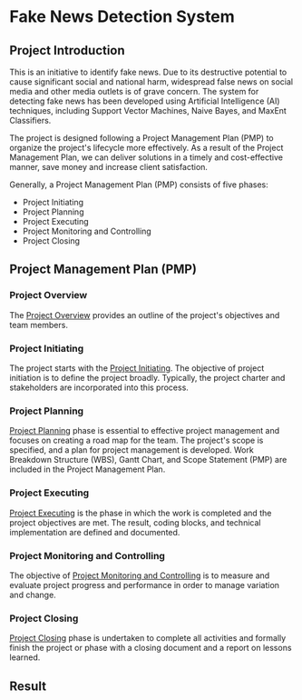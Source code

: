 # Fake News Detection System
## Project Introduction
This is an initiative to identify fake news. Due to its destructive potential to cause significant social and national harm, widespread false news on social media and other media outlets is of grave concern. The system for detecting fake news has been developed using Artificial Intelligence (AI) techniques, including Support Vector Machines, Naive Bayes, and MaxEnt Classifiers.

The project is designed following a Project Management Plan (PMP) to organize the project's lifecycle more effectively. As a result of the Project Management Plan, we can deliver solutions in a timely and cost-effective manner, save money and increase client satisfaction. 

Generally, a Project Management Plan (PMP) consists of five phases: 
- Project Initiating
- Project Planning
- Project Executing
- Project Monitoring and Controlling
- Project Closing 

## Project Management Plan (PMP)
### Project Overview
The [Project Overview](https://github.com/FilleHeureuse/Fake-News-Detection-System/blob/main/Project%20Management%20Plan%20(PMP)/I.%20Project%20Overview.md) provides an outline of the project's objectives and team members.

### Project Initiating
The project starts with the [Project Initiating](https://github.com/FilleHeureuse/Fake-News-Detection-System/blob/main/Project%20Management%20Plan%20(PMP)/II.%20Project%20Initiating.md). The objective of project initiation is to define the project broadly. Typically, the project charter and stakeholders are incorporated into this process.

### Project Planning
[Project Planning](https://github.com/FilleHeureuse/Fake-News-Detection-System/blob/main/Project%20Management%20Plan%20(PMP)/III.%20Project%20Planning.md) phase is essential to effective project management and focuses on creating a road map for the team. The project's scope is specified, and a plan for project management is developed. Work Breakdown Structure (WBS), Gantt Chart, and Scope Statement (PMP) are included in the Project Management Plan.

### Project Executing
[Project Executing](https://github.com/FilleHeureuse/Fake-News-Detection-System/blob/main/Project%20Management%20Plan%20(PMP)/III.%20Project%20Executing.md) is the phase in which the work is completed and the project objectives are met. The result, coding blocks, and technical implementation are defined and documented.

### Project Monitoring and Controlling
The objective of [Project Monitoring and Controlling](https://github.com/FilleHeureuse/Fake-News-Detection-System/blob/main/Project%20Management%20Plan%20(PMP)/III.%20Project%20Executing.md) is to measure and evaluate project progress and performance in order to manage variation and change.

### Project Closing
[Project Closing](https://github.com/FilleHeureuse/Fake-News-Detection-System/blob/main/Project%20Management%20Plan%20(PMP)/III.%20Project%20Closing.md) phase is undertaken to complete all activities and formally finish the project or phase with a closing document and a report on lessons learned.

## Result
